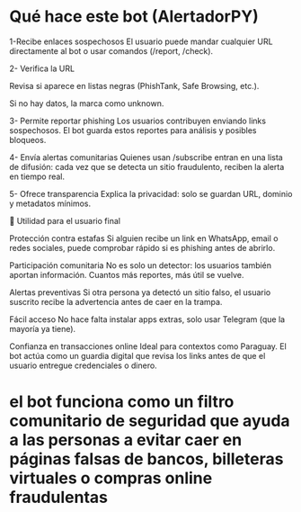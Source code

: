 # Qué hace este bot (AlertadorPY)
1-Recibe enlaces sospechosos
El usuario puede mandar cualquier URL directamente al bot o usar comandos (/report, /check).

2- Verifica la URL

Revisa si aparece en listas negras (PhishTank, Safe Browsing, etc.).

Si no hay datos, la marca como unknown.

3- Permite reportar phishing
Los usuarios contribuyen enviando links sospechosos.
El bot guarda estos reportes para análisis y posibles bloqueos.

4- Envía alertas comunitarias
Quienes usan /subscribe entran en una lista de difusión:
cada vez que se detecta un sitio fraudulento, reciben la alerta en tiempo real.

5- Ofrece transparencia
Explica la privacidad: solo se guardan URL, dominio y metadatos mínimos.

🎯 Utilidad para el usuario final

Protección contra estafas
Si alguien recibe un link en WhatsApp, email o redes sociales, puede comprobar rápido si es phishing antes de abrirlo.

Participación comunitaria
No es solo un detector: los usuarios también aportan información. Cuantos más reportes, más útil se vuelve.

Alertas preventivas
Si otra persona ya detectó un sitio falso, el usuario suscrito recibe la advertencia antes de caer en la trampa.

Fácil acceso
No hace falta instalar apps extras, solo usar Telegram (que la mayoría ya tiene).

Confianza en transacciones online
Ideal para contextos como Paraguay. El bot actúa como un guardia digital que revisa los links antes de que el usuario entregue credenciales o dinero.

# el bot funciona como un filtro comunitario de seguridad que ayuda a las personas a evitar caer en páginas falsas de bancos, billeteras virtuales o compras online fraudulentas
